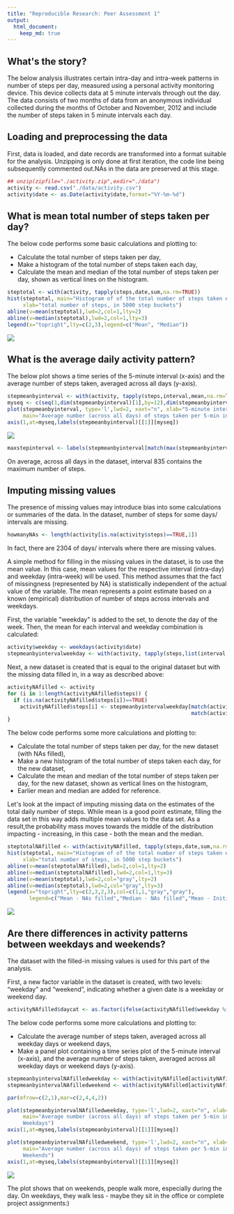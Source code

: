 ```yaml
---
title: "Reproducible Research: Peer Assessment 1"
output: 
  html_document:
    keep_md: true
---
```


## What's the story?

The below analysis illustrates certain intra-day and intra-week patterns in number of steps per day, measured using a personal activity monitoring device. This device collects data at 5 minute intervals through out the day. The data consists of two months of data from an anonymous individual collected during the months of October and November, 2012 and include the number of steps taken in 5 minute intervals each day.

## Loading and preprocessing the data

First, data is loaded, and date records are transformed  into a format suitable for the analysis. Unzipping is only done at first iteration, the code line being subsequently commented out.NAs in the data are preserved at this stage.


```r
## unzip(zipfile="./activity.zip",exdir="./data")
activity <- read.csv("./data/activity.csv")
activity$date <- as.Date(activity$date,format="%Y-%m-%d")
```

## What is mean total number of steps taken per day?

The below code performs some basic calculations and plotting to:  

- Calculate the total number of steps taken per day,
- Make a histogram of the total number of steps taken each day,  
- Calculate the mean and median of the total number of steps taken per day, shown as vertical lines on the histogram.


```r
steptotal <- with(activity, tapply(steps,date,sum,na.rm=TRUE))
hist(steptotal, main="Histogram of of the total number of steps taken each day",
     xlab="total number of steps, in 5000 step buckets")
abline(v=mean(steptotal),lwd=2,col=1,lty=2)
abline(v=median(steptotal),lwd=2,col=1,lty=3)
legend(x="topright",lty=c(2,3),legend=c("Mean", "Median"))
```

![](PA1_template_files/figure-html/stepsperday-1.png)<!-- -->

## What is the average daily activity pattern?

The below plot shows a time series of the 5-minute interval (x-axis) and the average number of steps taken, averaged across all days (y-axis).


```r
stepmeanbyinterval <- with(activity, tapply(steps,interval,mean,na.rm=TRUE))
myseq <- c(seq(1,dim(stepmeanbyinterval)[1],by=12),dim(stepmeanbyinterval)[1])
plot(stepmeanbyinterval, type='l',lwd=2, xaxt="n", xlab="5-minute intervals", ylab="Average across all days",
     main="Average number (across all days) of steps taken per 5-min intervals")
axis(1,at=myseq,labels(stepmeanbyinterval)[[1]][myseq])
```

![](PA1_template_files/figure-html/averagedailypattern-1.png)<!-- -->

```r
maxstepinterval <- labels(stepmeanbyinterval[match(max(stepmeanbyinterval),stepmeanbyinterval)])
```

On average, across all days in the dataset, interval 835 contains the maximum number of steps.

## Imputing missing values

The presence of missing values may introduce bias into some calculations or summaries of the data. In the dataset, number of steps for some days/ intervals are missing.


```r
howmanyNAs <- length(activity[is.na(activity$steps)==TRUE,1])
```

In fact, there are 2304 of days/ intervals where there are missing values.

A simple method for filling in the missing values in the dataset, is to use the mean value. In this case, mean values for the respective interval (intra-day) and weekday (intra-week) will be used. This method assumes that the fact of missingness (represented by NA) is statistically independent of the actual value of the variable. The mean represents a point estimate based on a known (empirical) distribution of number of steps across intervals and weekdays. 

First, the variable "weekday" is added to the set, to denote the day of the week. Then, the mean for each interval and weekday combination is calculated:


```r
activity$weekday <- weekdays(activity$date)
stepmeanbyintervalweekday <- with(activity, tapply(steps,list(interval,weekday),mean,na.rm=TRUE))
```

Next, a new dataset is created that is equal to the original dataset but with the missing data filled in, in a way as described above:


```r
activityNAfilled <- activity
for (i in 1:length(activityNAfilled$steps)) {
  if (is.na(activityNAfilled$steps[i])==TRUE) 
    activityNAfilled$steps[i] <- stepmeanbyintervalweekday[match(activityNAfilled$interval[i],rownames(stepmeanbyintervalweekday)),
                                                           match(activityNAfilled$weekday[i],colnames(stepmeanbyintervalweekday))]
}
```

The below code performs some more calculations and plotting to:

- Calculate the total number of steps taken per day, for the new dataset (with NAs filled),
- Make a new histogram of the total number of steps taken each day, for the new dataset,
- Calculate the mean and median of the total number of steps taken per day, for the new dataset, shown as vertical lines on the histogram,
- Earlier mean and median are added for reference.

Let's look at the impact of imputing missing data on the estimates of the total daily number of steps. While mean is a good point estimate, filling the data set in this way adds multiple mean values to the data set. As a result,the probability mass moves towards the middle of the distribution impacting - increasing, in this case - both the mean and the median.


```r
steptotalNAfilled <- with(activityNAfilled, tapply(steps,date,sum,na.rm=TRUE))
hist(steptotal, main="Histogram of of the total number of steps taken each day, NAs filled",
     xlab="total number of steps, in 5000 step buckets")
abline(v=mean(steptotalNAfilled),lwd=2,col=1,lty=2)
abline(v=median(steptotalNAfilled),lwd=2,col=1,lty=3)
abline(v=mean(steptotal),lwd=2,col="gray",lty=2)
abline(v=median(steptotal),lwd=2,col="gray",lty=3)
legend(x="topright",lty=c(2,3,2,3),col=c(1,1,"gray","gray"),
       legend=c("Mean - NAs filled","Median - NAs filled","Mean - Initial","Median - Initial"))
```

![](PA1_template_files/figure-html/missingvalues-1.png)<!-- -->

## Are there differences in activity patterns between weekdays and weekends?

The dataset with the filled-in missing values is used for this part of the analysis.

First, a new factor variable in the dataset is created, with two levels: “weekday” and “weekend”, indicating whether a given date is a weekday or weekend day.


```r
activityNAfilled$daycat <- as.factor(ifelse(activityNAfilled$weekday %in% c("Saturday","Sunday"), "weekend", "weekday"))
```

The below code performs some more calculations and plotting to:

- Calculate the average number of steps taken, averaged across all weekday days or weekend days,
- Make a panel plot containing a time series plot of the 5-minute interval (x-axis), and the average number of steps taken, averaged across all weekday days or weekend days (y-axis).


```r
stepmeanbyintervalNAfilledweekday <- with(activityNAfilled[activityNAfilled$daycat=="weekday",], tapply(steps,interval,mean,na.rm=TRUE))
stepmeanbyintervalNAfilledweekend <- with(activityNAfilled[activityNAfilled$daycat=="weekend",], tapply(steps,interval,mean,na.rm=TRUE))

par(mfrow=c(2,1),mar=c(2,4,4,2))

plot(stepmeanbyintervalNAfilledweekday, type='l',lwd=2, xaxt="n", xlab="5-minute intervals", ylab="Average across all days",
     main="Average number (across all days) of steps taken per 5-min intervals: 
     Weekdays")
axis(1,at=myseq,labels(stepmeanbyinterval)[[1]][myseq])

plot(stepmeanbyintervalNAfilledweekend, type='l',lwd=2, xaxt="n", xlab="5-minute intervals", ylab="Average across all days",
     main="Average number (across all days) of steps taken per 5-min intervals: 
     Weekends")
axis(1,at=myseq,labels(stepmeanbyinterval)[[1]][myseq])
```

![](PA1_template_files/figure-html/panelplot-1.png)<!-- -->

The plot shows that on weekends, people walk more, especially during the day. On weekdays, they walk less - maybe they sit in the office or complete project assignments:)

